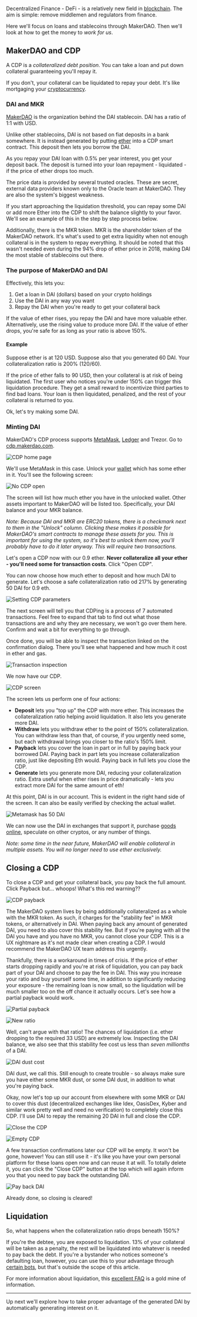 Decentralized Finance - DeFi - is a relatively new field in [blockchain](https://bitfalls.com/2017/08/20/blockchain-explained-blockchain-works/). The aim is simple: remove middlemen and regulators from finance.

Here we'll focus on loans and stablecoins through MakerDAO. Then we'll look at how to get the money to _work for us_.

## MakerDAO and CDP

A CDP is a _collateralized debt position_. You can take a loan and put down collateral guaranteeing you'll repay it.

If you don't, your collateral can be liquidated to repay your debt. It's like mortgaging your [cryptocurrency](https://bitfalls.com/2017/08/20/cryptocurrency/).

### DAI and MKR

[MakerDAO](https://makerdao.com) is the organization behind the DAI stablecoin. DAI has a ratio of 1:1 with USD. 

Unlike other stablecoins, DAI is not based on fiat deposits in a bank somewhere. It is instead generated by putting [ether](https://bitfalls.com/2017/09/19/what-ethereum-compare-to-bitcoin/) into a CDP smart contract. This deposit then lets you borrow the DAI.

As you repay your DAI loan with 0.5% per year interest, you get your deposit back. The deposit is turned into your loan repayment - liquidated - if the price of ether drops too much.

The price data is provided by several trusted oracles. These are secret, external data providers known only to the Oracle team at MakerDAO. They are also the system's biggest weakness.

If you start approaching the liquidation threshold, you can repay some DAI or add more Ether into the CDP to shift the balance slightly to your favor. We'll see an example of this in the step by step process below.

Additionally, there is the MKR token. MKR is the shareholder token of the MakerDAO network. It's what's used to get extra liquidity when not enough collateral is in the system to repay everything. It should be noted that this wasn't needed even during the 94% drop of ether price in 2018, making DAI the most stable of stablecoins out there.

### The purpose of MakerDAO and DAI

Effectively, this lets you:

1. Get a loan in DAI (dollars) based on your crypto holdings
2. Use the DAI in any way you want
3. Repay the DAI when you're ready to get your collateral back

If the value of ether rises, you repay the DAI and have more valuable ether. Alternatively, use the rising value to produce more DAI. If the value of ether drops, you're safe for as long as your ratio is above 150%.

#### Example

Suppose ether is at 120 USD. Suppose also that you generated 60 DAI. Your collateralization ratio is 200% (120/60). 

If the price of ether falls to 90 USD, then your collateral is at risk of being liquidated. The first user who notices you're under 150% can trigger this liquidation procedure. They get a small reward to incentivize third parties to find bad loans. Your loan is then liquidated, penalized, and the rest of your collateral is returned to you.

Ok, let's try making some DAI.

### Minting DAI

MakerDAO's CDP process supports [MetaMask](https://bitfalls.com/2018/02/16/metamask-send-receive-ether/), [Ledger](https://bitfalls.com/2017/09/08/hardware-wallets-like-ledger-nano-s-work/) and Trezor. Go to [cdp.makerdao.com](https://cdp.makerdao.com).

![CDP home page](https://bitfalls.com/wp-content/uploads/2019/01/01.jpg)

We'll use MetaMask in this case. Unlock your [wallet](https://bitfalls.com/2017/08/31/what-cryptocurrency-wallet/) which has some ether in it. You'll see the following screen:

![No CDP open](https://bitfalls.com/wp-content/uploads/2019/01/02.jpg)

The screen will list how much ether you have in the unlocked wallet. Other assets important to MakerDAO will be listed too. Specifically, your DAI balance and your MKR balance.

*Note: Because DAI and MKR are ERC20 tokens, there is a checkmark next to them in the "Unlock" column. Clicking these makes it possible for MakerDAO's smart contracts to manage these assets for you. This is important for using the system, so it's best to unlock them now, you'll probably have to do it later anyway. This will require two transactions.*

Let's open a CDP now with our 0.9 ether. **Never collateralize all your ether - you'll need some for transaction costs**. Click "Open CDP".

You can now choose how much ether to deposit and how much DAI to generate. Let's choose a safe collateralization ratio od 217% by generating 50 DAI for 0.9 eth.

![Setting CDP parameters](https://bitfalls.com/wp-content/uploads/2019/01/03.png)

The next screen will tell you that CDPing is a process of 7 automated transactions. Feel free to expand that tab to find out what those transactions are and why they are necessary, we won't go over them here. Confirm and wait a bit for everything to go through.

Once done, you will be able to inspect the transaction linked on the confirmation dialog. There you'll see what happened and how much it cost in ether and gas.

![Transaction inspection](https://bitfalls.com/wp-content/uploads/2019/01/04.png)

We now have our CDP.

![CDP screen](https://bitfalls.com/wp-content/uploads/2019/01/05.png)

The screen lets us perform one of four actions:

- **Deposit** lets you "top up" the CDP with more ether. This increases the collateralization ratio helping avoid liquidation. It also lets you generate more DAI.
- **Withdraw** lets you withdraw ether to the point of 150% collateralization. You can withdraw less than that, of course, if you urgently need some, but each withdrawal brings you closer to the ratio's 150% limit.
- **Payback** lets you cover the loan in part or in full by paying back your borrowed DAI. Paying back in part lets you increase collateralization ratio, just like depositing Eth would. Paying back in full lets you close the CDP.
- **Generate** lets you generate more DAI, reducing your collateralization ratio. Extra useful when ether rises in price dramatically - lets you extract more DAI for the same amount of eth!

At this point, DAI is in our account. This is evident in the right hand side of the screen. It can also be easily verified by checking the actual wallet.

![Metamask has 50 DAI](https://bitfalls.com/wp-content/uploads/2019/01/06.png)

We can now use the DAI in exchanges that support it, purchase [goods online](https://ava.do), speculate on other cryptos, or any number of things.

_Note: some time in the near future, MakerDAO will enable collateral in multiple assets. You will no longer need to use ether exclusively._

## Closing a CDP

To close a CDP and get your collateral back, you pay back the full amount. Click Payback but... whoops! What's this red warning??

![CDP payback](https://bitfalls.com/wp-content/uploads/2019/01/07.png)

The MakerDAO system lives by being additionally collateralized as a whole with the MKR token. As such, it charges for the "stability fee" in MKR tokens, or alternatively in DAI. When paying back any amount of generated DAI, you need to also cover this stability fee. But if you're paying with all the DAI you have and you have no MKR, you cannot close your CDP. This is a UX nightmare as it's not made clear when creating a CDP. I would recommend the MakerDAO UX team address this urgently.

Thankfully, there is a workaround in times of crisis. If the price of ether starts dropping rapidly and you're at risk of liquidation, you can pay back part of your DAI and choose to pay the fee in DAI. This way you increase your ratio and buy yourself some time, in addition to significantly reducing your exposure - the remaining loan is now small, so the liquidation will be much smaller too on the off chance it actually occurs. Let's see how a partial payback would work.

![Partial payback](https://bitfalls.com/wp-content/uploads/2019/01/08.png)

![New ratio](https://bitfalls.com/wp-content/uploads/2019/01/09.png)

Well, can't argue with that ratio! The chances of liquidation (i.e. ether dropping to the required 33 USD) are extremely low. Inspecting the DAI balance, we also see that this stability fee cost us less than _seven millionths_ of a DAI. 

![DAI dust cost](https://bitfalls.com/wp-content/uploads/2019/01/10.png)

DAI dust, we call this. Still enough to create trouble - so always make sure you have either some MKR dust, or some DAI dust, in addition to what you're paying back.

Okay, now let's top up our account from elsewhere with some MKR or DAI to cover this dust (decentralized exchanges like Idex, OasisDex, Kyber and similar work pretty well and need no verification) to completely close this CDP. I'll use DAI to repay the remaining 20 DAI in full and close the CDP.

![Close the CDP](https://bitfalls.com/wp-content/uploads/2019/01/11.png)

![Empty CDP](https://bitfalls.com/wp-content/uploads/2019/01/12.png)

A few transaction confirmations later our CDP will be empty. It won't be gone, however! You can still use it - it's like you have your own personal platform for these loans open now and can reuse it at will. To totally delete it, you can click the "Close CDP" button at the top which will again inform you that you need to pay back the outstanding DAI. 

![Pay back DAI](https://bitfalls.com/wp-content/uploads/2019/01/13.png)

Already done, so closing is cleared!

## Liquidation

So, what happens when the collateralization ratio drops beneath 150%?

If you're the debtee, you are exposed to liquidation. 13% of your collateral will be taken as a penalty, the rest will be liquidated into whatever is needed to pay back the debt. If you're a bystander who notices someone's defaulting loan, however, you can use this to your advantage through [certain bots](https://developer.makerdao.com/keepers/), but that's outside the scope of this article.

For more information about liquidation, this [excellent FAQ](https://www.reddit.com/r/MakerDAO/comments/8efk5q/faq_possibly_everything_you_ever_wanted_to_know/) is a gold mine of information.

---

Up next we'll explore how to take proper advantage of the generated DAI by automatically generating interest on it.